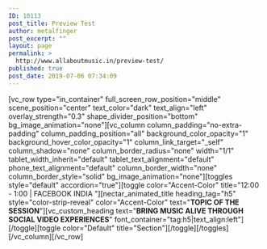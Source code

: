```yaml
---
ID: 10113
post_title: Preview Test
author: metalfinger
post_excerpt: ""
layout: page
permalink: >
  http://www.allaboutmusic.in/preview-test/
published: true
post_date: 2019-07-06 07:34:09
---
```

<p>[vc_row type="in_container" full_screen_row_position="middle" scene_position="center" text_color="dark" text_align="left" overlay_strength="0.3" shape_divider_position="bottom" bg_image_animation="none"][vc_column column_padding="no-extra-padding" column_padding_position="all" background_color_opacity="1" background_hover_color_opacity="1" column_link_target="_self" column_shadow="none" column_border_radius="none" width="1/1" tablet_width_inherit="default" tablet_text_alignment="default" phone_text_alignment="default" column_border_width="none" column_border_style="solid" bg_image_animation="none"][toggles style="default" accordion="true"][toggle color="Accent-Color" title="12:00 - 1:00    |    FACEBOOK INDIA   "][nectar_animated_title heading_tag="h5" style="color-strip-reveal" color="Accent-Color" text="<b>TOPIC OF THE SESSION</b>"][vc_custom_heading text="<b>BRING MUSIC ALIVE THROUGH SOCIAL VIDEO EXPERIENCES</b>" font_container="tag:h5|text_align:left"][/toggle][toggle color="Default" title="Section"][/toggle][/toggles][/vc_column][/vc_row]</p>